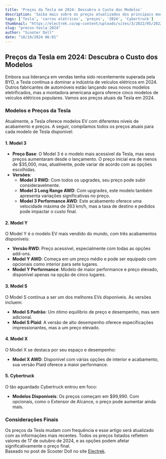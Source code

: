 ```yaml
---
title: 'Preços da Tesla em 2024: Descubra o Custo dos Modelos'
description: 'Saiba mais sobre os preços atualizados dos principais modelos de Tesla para 2024, incluindo Model 3, Model Y, Model S, Model X e o Cybertruck.'
tags: ['Tesla', 'carros elétricos', 'preços', '2024', 'Cybertruck']
thumbnail: "https://electrek.co/wp-content/uploads/sites/3/2022/05/2022-Tesla-prices.jpg?quality=82&strip=all&w=1400"
slug: "precos-tesla-2024"
author: "Scooter Doll"
date: "18/10/2024 06:01"
---
```


## Preços da Tesla em 2024: Descubra o Custo dos Modelos

Embora sua liderança em vendas tenha sido recentemente superada pela BYD, a Tesla continua a dominar a indústria de veículos elétricos em 2024. Outros fabricantes de automóveis estão lançando seus novos modelos eletrificados, mas a montadora americana agora oferece cinco modelos de veículos elétricos populares. Vamos aos preços atuais da Tesla em 2024.

### Modelos e Preços da Tesla
Atualmente, a Tesla oferece modelos EV com diferentes níveis de acabamento e preços. A seguir, compilamos todos os preços atuais para cada modelo de Tesla disponível:

#### 1. Model 3
- **Preço Base**: O Model 3 é o modelo mais acessível da Tesla, mas seus preços aumentaram desde o lançamento. O preço inicial era de menos de $35,000, mas, atualmente, pode variar de acordo com as opções escolhidas.
- **Versões**:
  - **Model 3 RWD**: Com todos os upgrades, seu preço pode subir consideravelmente.
  - **Model 3 Long Range AWD**: Com upgrades, este modelo também apresenta variações significativas no preço.
  - **Model 3 Performance AWD**: Este acabamento oferece uma velocidade máxima de 263 km/h, mas a taxa de destino e pedidos pode impactar o custo final.

#### 2. Model Y
O Model Y é o modelo EV mais vendido do mundo, com três acabamentos disponíveis:
- **Versão RWD**: Preço acessível, especialmente com todas as opções add-ons.
- **Model Y AWD**: Começa em um preço médio e pode ser equipado com opcionais como interior para sete lugares.
- **Model Y Performance**: Modelo de maior performance e preço elevado, disponível apenas na opção de cinco lugares.

#### 3. Model S
O Model S continua a ser um dos melhores EVs disponíveis. As versões incluem:
- **Model S Padrão**: Um ótimo equilíbrio de preço e desempenho, mas sem adicional.
- **Model S Plaid**: A versão de alto desempenho oferece especificações impressionantes, mas a um preço elevado.

#### 4. Model X
O Model X se destaca por seu espaço e desempenho:
- **Model X AWD**: Disponível com várias opções de interior e acabamento, sua versão Plaid oferece a maior performance.

#### 5. Cybertruck
O tão aguardado Cybertruck entrou em foco:
- **Modelos Disponíveis**: Os preços começam em $99,990. Com opcionais, como o Extensor de Alcance, o preço pode aumentar ainda mais. 

### Considerações Finais
Os preços da Tesla mudam com frequência e esse artigo será atualizado com as informações mais recentes. Todos os preços listados refletem valores de 17 de outubro de 2024, e as opções podem afetar significativamente o preço final.  
Baseado no post de Scooter Doll no site [Electrek](https://electrek.co/2024/10/17/2024-tesla-prices-how-much-does-model-cost-ev-3-y-s-x-cybertruck/).